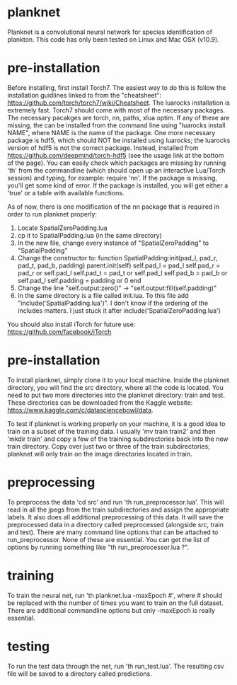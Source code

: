 # planknet
Planknet is a convolutional neural network for species identification of plankton.  This code has only been tested on Linux and Mac OSX (v10.9).

# pre-installation
Before installing, first install Torch7.  The easiest way to do this is follow the installation guidlines linked to from the "cheatsheet": https://github.com/torch/torch7/wiki/Cheatsheet.  The luarocks installation is extremely fast.  Torch7 should come with most of the necessary packages.  The necessary pacakges are torch, nn, paths, xlua optim.  If any of these are missing, the can be installed from the command line using "luarocks install NAME", where NAME is the name of the package.  One more necessary package is hdf5, which should NOT be installed using luarocks; the luarocks version of hdf5 is not the correct package.  Instead, installed from https://github.com/deepmind/torch-hdf5 (see the usage link at the bottom of the page).  You can easily check which packages are missing by running 'th' from the commandline (which should open up an interactive Lua/Torch session) and typing, for example:  require 'nn'.  If the package is missing, you'll get some kind of error.  If the package is installed, you will get either a 'true' or a table with available functions.

As of now, there is one modification of the nn package that is required in order to run planknet properly:
1) Locate SpatialZeroPadding.lua
2) cp it to SpatialPadding.lua (in the same directory)
3) In the new file, change every instance of "SpatialZeroPadding" to "SpatialPadding"
4) Change the constructor to:
function SpatialPadding:init(pad_l, pad_r, pad_t, pad_b, padding)
  parent.init(self)
  self.pad_l = pad_l
  self.pad_r = pad_r or self.pad_l
  self.pad_t = pad_t or self.pad_l
  self.pad_b = pad_b or self.pad_l
  self.padding = padding or 0
end
5) Change the line "self.output:zero()" -> "self.output:fill(self.padding)"
6) In the same directory is a file called init.lua. To this file add "include('SpatialPadding.lua')".  I don't know if the ordering of the includes matters. I just stuck it after include('SpatialZeroPadding.lua')

You should also install iTorch for future use:  https://github.com/facebook/iTorch

# pre-installation
To install planknet, simply clone it to your local machine.  Inside the planknet directory, you will find the src directory, where all the code is located.  You need to put two more directories into the planknet directory: train and test.  These directories can be downloaded from the Kaggle website:  https://www.kaggle.com/c/datasciencebowl/data.

To test if planknet is working properly on your machine, it is a good idea to train on a subset of the training data.  I usually 'mv train train2' and then 'mkdir train' and copy a few of the training subdirectories back into the new train directory.  Copy over just two or three of the train subdirectories; planknet will only train on the image directories located in train.

# preprocessing
To preprocess the data 'cd src' and run 'th run_preprocessor.lua'.  This will read in all the jpegs from the train subdirectories and assign the appropriate labels.  It also does all additional preprocessing of this data.  It will save the preprocessed data in a directory called preprocessed (alongside src, train and test).  There are many command line options that can be attached to run_preprocessor.  None of these are essential.  You can get the list of options by running something like "th run_preprocessor.lua ?".

# training
To train the neural net, run 'th planknet.lua -maxEpoch #', where # should be replaced with the number of times you want to train on the full dataset.  There are additional commandline options but only -maxEpoch is really essential.

# testing
To run the test data through the net, run 'th run_test.lua'.  The resulting csv file will be saved to a directory called predictions.




